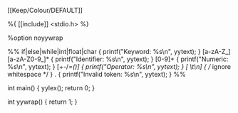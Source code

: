 [[Keep/Colour/DEFAULT]] 

%{
[[include]] <stdio.h>
%}

%option noyywrap

%%
if|else|while|int|float|char { printf("Keyword: %s\n", yytext); }
[a-zA-Z_][a-zA-Z0-9_]*      { printf("Identifier: %s\n", yytext); }
[0-9]+                      { printf("Numeric: %s\n", yytext); }
[+-/*=()]                   { printf("Operator: %s\n", yytext); }
[ \t\n]                     { /* ignore whitespace */ }
.                           { printf("Invalid token: %s\n", yytext); }
%%

int main()
{
    yylex();
    return 0;
}

int yywrap() {
    return 1;
}

